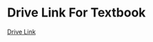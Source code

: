 # Drive Link For Textbook

[Drive Link](https://drive.google.com/file/d/15BzZ3mCdiHsNhl-x8tL0TsupjjUC_r4T/view?usp=sharing)
